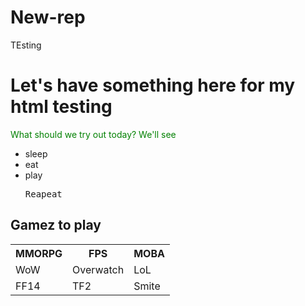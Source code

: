 # New-rep
TEsting
<body>
<h1>Let's have something here for my html testing</h1>
<p style="color: green">What should we try out today? We'll see</p>
<ul>
<li>sleep</li>
<li>eat</li>
<li>play</li>
<pre>Reapeat
</pre>
</ul>
<h2> Gamez to play</h2>
<table>
<tr><th>MMORPG</th><th>FPS</th><th>MOBA</th></tr>
<tr><td>WoW</td><td>Overwatch</td><td>LoL</td></tr>
<tr><td>FF14</td><td>TF2</td><td>Smite</td></tr>
</table>



